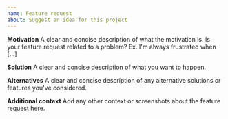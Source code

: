 ```yaml
---
name: Feature request
about: Suggest an idea for this project
---
```


**Motivation**
A clear and concise description of what the motivation is. Is your feature request related to a problem? Ex. I'm always frustrated when [...]

**Solution**
A clear and concise description of what you want to happen.

**Alternatives**
A clear and concise description of any alternative solutions or features you've considered.

**Additional context**
Add any other context or screenshots about the feature request here.
